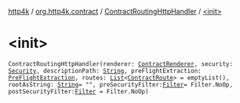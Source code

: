 [http4k](../../index.md) / [org.http4k.contract](../index.md) / [ContractRoutingHttpHandler](index.md) / [&lt;init&gt;](./-init-.md)

# &lt;init&gt;

`ContractRoutingHttpHandler(renderer: `[`ContractRenderer`](../-contract-renderer/index.md)`, security: `[`Security`](../-security/index.md)`, descriptionPath: `[`String`](https://kotlinlang.org/api/latest/jvm/stdlib/kotlin/-string/index.html)`, preFlightExtraction: `[`PreFlightExtraction`](../-pre-flight-extraction/index.md)`, routes: `[`List`](https://kotlinlang.org/api/latest/jvm/stdlib/kotlin.collections/-list/index.html)`<`[`ContractRoute`](../-contract-route/index.md)`> = emptyList(), rootAsString: `[`String`](https://kotlinlang.org/api/latest/jvm/stdlib/kotlin/-string/index.html)` = "", preSecurityFilter: `[`Filter`](../../org.http4k.core/-filter/index.md)` = Filter.NoOp, postSecurityFilter: `[`Filter`](../../org.http4k.core/-filter/index.md)` = Filter.NoOp)`